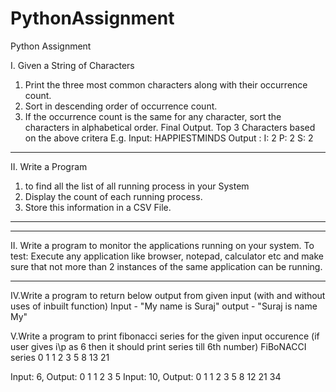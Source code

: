 # PythonAssignment
Python Assignment

I. Given a String of Characters
1. Print the three most common characters along with their occurrence count.
2. Sort in descending order of occurrence count.
3. If the occurrence count is the same for any character, sort the characters in alphabetical order.
Final Output. 
Top 3 Characters based on the above critera
E.g. 
Input: HAPPIESTMINDS
Output : 
I: 2
P: 2
S: 2
-----------------------------------------------------------------------------------------------------------------------------
II. Write a Program 
1. to find all the list of all running process in your System
2. Display the count of each running process.
3. Store this information in a CSV File.
-----------------------------------------------------------------------------------------------------------------------------
-----------------------------------------------------------------------------------
II. Write a program to monitor the applications running on your system. 
To test: Execute any application like browser, notepad, calculator etc and make sure 
that not more than 2 instances of the same application can be running.
 
 
---------------------------------------------------------------------------------------------
IV.Write a program to return below output from given input (with and without uses of inbuilt function)
Input -  "My name is Suraj"
output - "Suraj is name My"

 
V.Write a program to print fibonacci series for the given input occurence (if user gives i\p as 6 then it should print series till 6th number)
FiBoNACCI series
0 1 1 2 3 5 8 13 21
 
Input: 6, Output: 0 1 1 2 3 5
Input: 10, Output: 0 1 1 2 3 5 8 12 21 34
